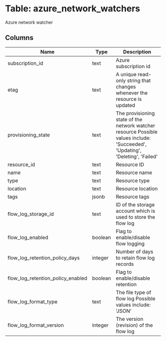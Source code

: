 
# Table: azure_network_watchers
Azure network watcher
## Columns
| Name        | Type           | Description  |
| ------------- | ------------- | -----  |
|subscription_id|text|Azure subscription id|
|etag|text|A unique read-only string that changes whenever the resource is updated|
|provisioning_state|text|The provisioning state of the network watcher resource Possible values include: 'Succeeded', 'Updating', 'Deleting', 'Failed'|
|resource_id|text|Resource ID|
|name|text|Resource name|
|type|text|Resource type|
|location|text|Resource location|
|tags|jsonb|Resource tags|
|flow_log_storage_id|text|ID of the storage account which is used to store the flow log|
|flow_log_enabled|boolean|Flag to enable/disable flow logging|
|flow_log_retention_policy_days|integer|Number of days to retain flow log records|
|flow_log_retention_policy_enabled|boolean|Flag to enable/disable retention|
|flow_log_format_type|text|The file type of flow log Possible values include: 'JSON'|
|flow_log_format_version|integer|The version (revision) of the flow log|
